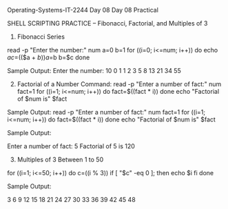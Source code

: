 Operating-Systems-IT-2244 Day 08
Day 08 Practical

SHELL SCRIPTING PRACTICE – Fibonacci, Factorial, and Multiples of 3
01. Fibonacci Series

read -p "Enter the number:" num
a=0
b=1
for ((i=0; i<=num; i++))
do
  echo $a
  c=$(($a + $b))
  a=$b
  b=$c
done

Sample Output:
Enter the number: 10
0
1
1
2
3
5
8
13
21
34
55


02. Factorial of a Number
Command:
read -p "Enter a number of fact:" num
fact=1
for ((i=1; i<=num; i++))
do
  fact=$((fact * i))
done
echo "Factorial of $num is" $fact

Sample Output:
read -p "Enter a number of fact:" num
fact=1
for ((i=1; i<=num; i++))
do
  fact=$((fact * i))
done
echo "Factorial of $num is" $fact

Sample Output:

Enter a number of fact: 5
Factorial of 5 is 120

03. Multiples of 3 Between 1 to 50

for ((i=1; i<=50; i++))
do
  c=$(($i % 3))
  if [ "$c" -eq 0 ]; then
    echo $i
  fi
done

Sample Output:

3
6
9
12
15
18
21
24
27
30
33
36
39
42
45
48








